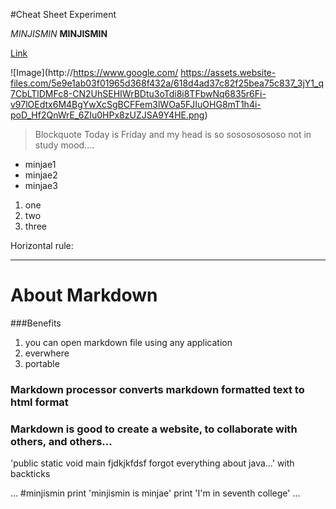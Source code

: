 #Cheat Sheet Experiment

*MINJISMIN*
**MINJISMIN**

[Link](http://cnn.com)

![Image](http://https://www.google.com/
https://assets.website-files.com/5e9e1ab03f01965d368f432a/618d4ad37c82f25bea75c837_3jY1_q7CbLTlDMFc8-CN2UhSEHIWrBDtu3oTdi8i8TFbwNq6835r6Fi-v97lOEdtx6M4BgYwXcSgBCFFem3lWOa5FJIuOHG8mT1h4i-poD_Hf2QnWrE_6ZIu0HPx8zUZJSA9Y4HE.png)


>Blockquote 
Today is Friday and my head is so sosososososo not in study mood....

* minjae1
* minjae2
* minjae3

1. one
2. two
3. three


Horizontal rule: 

---

# About Markdown

###Benefits
1. you can open markdown file using any application
2. everwhere
3. portable 

### Markdown processor converts markdown formatted text to html format

### Markdown is good to create a website, to collaborate with others, and others...


'public static void main fjdkjkfdsf forgot everything about java...' with backticks

...
#minjismin
print 'minjismin is minjae'
print 'I'm in seventh college'
...


